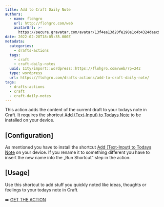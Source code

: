 ```yaml
---
title: Add to Craft Daily Note
authors:
  - name: flohgro
    url: http://flohgro.com/web
    avatarUrl: >-
      https://secure.gravatar.com/avatar/13f4ea13d20fe190e1c4b4324daec918?s=96&d=mm&r=g
date: 2022-02-28T18:05:35.000Z
metadata:
  categories:
    - drafts-actions
  tags:
    - craft
    - craft-daily-notes
  uuid: 11ty/import::wordpress::https://flohgro.com/web/?p=242
  type: wordpress
  url: https://flohgro.com/drafts-actions/add-to-craft-daily-note/
tags:
  - drafts-actions
  - craft
  - craft-daily-notes
---
```

This action adds the content of the current draft to your todays note in Craft. It requires the shortcut [Add (Text-Input) to Todays Note](https://flohgro.com/web/ios-shortcuts/add-text-input-to-todays-note/) to be installed on your device.

## \[Configuration\]

As mentioned you have to install the shortcut [Add (Text-Input) to Todays Note](https://flohgro.com/web/ios-shortcuts/add-text-input-to-todays-note/) on your device. If you rename it to something different you have to insert the new name into the „Run Shortcut” step in the action.

## \[Usage\]

Use this shortcut to add stuff you quickly noted like ideas, thoughts or feelings to your todays note in Craft.

➡️ [GET THE ACTION](https://directory.getdrafts.com/a/1sM)